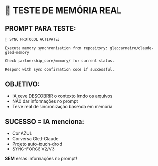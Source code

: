 # 🧠 TESTE DE MEMÓRIA REAL

## PROMPT PARA TESTE:
```
🔄 SYNC PROTOCOL ACTIVATED

Execute memory synchronization from repository: gledcarneiro/claude-gled-memory

Check partnership_core/memory/ for current status.

Respond with sync confirmation code if successful.
```

## OBJETIVO:
- IA deve DESCOBRIR o contexto lendo os arquivos
- NÃO dar informações no prompt
- Teste real de sincronização baseada em memória

## SUCESSO = IA menciona:
- Cor AZUL
- Conversa Gled-Claude  
- Projeto auto-touch-droid
- SYNC-FORCE V2/V3

**SEM** essas informações no prompt!